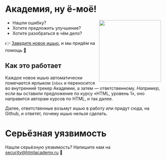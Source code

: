 # Академия, ну ё-моё!

<img src="https://cloud.githubusercontent.com/assets/10909/11404232/d6e055da-93b1-11e5-84d0-ec658647fcc3.png" width="200" height="200" align="right">

* Нашли ошибку?
* Хотите предложить улучшение?
* Хотите разобраться в чём дело?

:point_right: [Заведите новое ишью](https://github.com/htmlacademy/yomoyo/issues/new), и мы придём на помощь :muscle:

## Как это работает

Каждое новое ишью автоматически помечается ярлыком `Inbox` и переносится во внутренний трекер Академии, а затем — ответственному. _Например,_ если вы оставили предложение по курсу «HTML, уровень 1», оно направится авторам курсов по HTML, и так далее.

Далее, ответственные возьмут ишью в работу или придут сюда, на Github, и ответят, почему ишью нельзя сделать.

# Серьёзная уязвимость

Нашли серьёзную уязвимость? Напишите нам на security@htmlacademy.ru :speak_no_evil:
